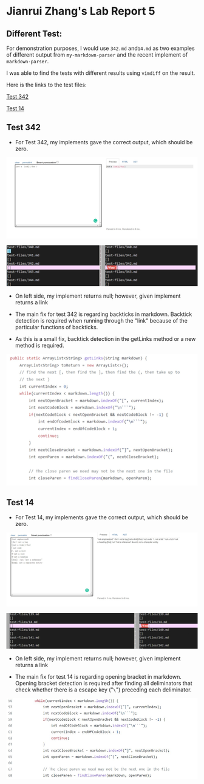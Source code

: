 # **Jianrui Zhang's Lab Report 5**

## Different Test:

For demonstration purposes, I would use `342.md` and`14.md` as two examples of different output from `my-markdown-parser` and the recent implement of `markdown-parser`.

I was able to find the tests with different results using `vimdiff` on the result.

Here is the links to the test files:

[Test 342](https://github.com/nidhidhamnani/markdown-parser/blob/main/test-files/342.md)

[Test 14](https://github.com/nidhidhamnani/markdown-parser/blob/main/test-files/14.md)

## Test 342

- For Test 342, my implements gave the correct output, which should be zero.

![Test 342](Test342-2.jpg)


![Test 342](Test342-1.jpg)

- On left side, my implement returns null; however, given implement returns a link

- The main fix for test 342 is regarding backticks in markdown. Backtick detection is required when running through the "link" because of the particular functions of backticks.

- As this is a small fix, backtick detection in the getLinks method or a new method is required.

![Test 342](Test342-3.jpg)

## Test 14

- For Test 14, my implements gave the correct output, which should be zero.

![Test 14](Test14-2.jpg)

![Test 14](Test14-1.jpg)

- On left side, my implement returns null; however, given implement returns a link

- The main fix for test 14 is regarding opening bracket in markdown.
Opening bracket detection is required after finding all deliminators that check whether there is a escape key ("`\`") preceding each deliminator. 

![Test 510](Test14-3.jpg)